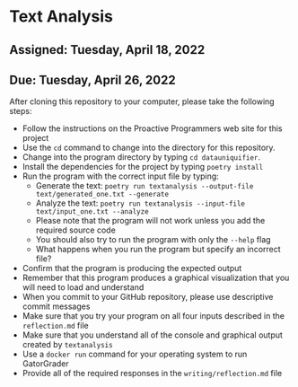 # Text Analysis

## Assigned: Tuesday, April 18, 2022
## Due: Tuesday, April 26, 2022

After cloning this repository to your computer, please take the following steps:

- Follow the instructions on the Proactive Programmers web site for this project
- Use the `cd` command to change into the directory for this repository.
- Change into the program directory by typing `cd datauniquifier`.
- Install the dependencies for the project by typing `poetry install`
- Run the program with the correct input file by typing:
  - Generate the text: `poetry run textanalysis --output-file text/generated_one.txt --generate`
  - Analyze the text: `poetry run textanalysis --input-file text/input_one.txt --analyze`
  - Please note that the program will not work unless you add the required source code
  - You should also try to run the program with only the `--help` flag
  - What happens when you run the program but specify an incorrect file?
- Confirm that the program is producing the expected output
- Remember that this program produces a graphical visualization that you will need to load and understand
- When you commit to your GitHub repository, please use descriptive commit messages
- Make sure that you try your program on all four inputs described in the `reflection.md` file
- Make sure that you understand all of the console and graphical output created by `textanalysis`
- Use a `docker run` command for your operating system to run GatorGrader
- Provide all of the required responses in the `writing/reflection.md` file
